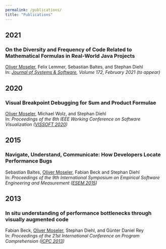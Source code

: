 ```yaml
---
permalink: /publications/
title: "Publications"
---
```


## 2021
### On the Diversity and Frequency of Code Related to Mathematical Formulas in Real-World Java Projects
<u>Oliver Moseler</u>, Felix Lemmer, Sebastian Baltes, and Stephan Diehl<br/>
In: *[Journal of Systems & Software](https://www.sciencedirect.com/science/article/abs/pii/S0164121220302533?via%3Dihub), Volume 172, February 2021 (to appear)*

## 2020
### Visual Breakpoint Debugging for Sum and Product Formulae
<u>Oliver Moseler</u>, Michael Wolz, and Stephan Diehl<br/>
In: *Proceedings of the 8th IEEE Working Conference on Software Visualization ([VISSOFT 2020](https://vissoft20.dcc.uchile.cl/program.html))*

## 2015
### Navigate, Understand, Communicate: How Developers Locate Performance Bugs
Sebastian Baltes, <u>Oliver Moseler</u>, Fabian Beck and Stephan Diehl<br/>
In: *Proceedings of the 9th International Symposium on Empirical Software Engineering and Measurement ([ESEM 2015](http://esem-conferences.org/))*

## 2013
### In situ understanding of performance bottlenecks through visually augmented code
Fabian Beck, <u>Oliver Moseler</u>, Stephan Diehl, and G&uuml;nter Daniel Rey<br/>
In: *Proceedings of the 21st International Conference on Program Comprehension ([ICPC 2013](http://old.ing.unisannio.it/icpc2013/pages/program.html))*
